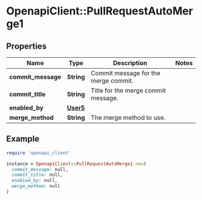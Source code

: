 # OpenapiClient::PullRequestAutoMerge1

## Properties

| Name | Type | Description | Notes |
| ---- | ---- | ----------- | ----- |
| **commit_message** | **String** | Commit message for the merge commit. |  |
| **commit_title** | **String** | Title for the merge commit message. |  |
| **enabled_by** | [**User5**](User5.md) |  |  |
| **merge_method** | **String** | The merge method to use. |  |

## Example

```ruby
require 'openapi_client'

instance = OpenapiClient::PullRequestAutoMerge1.new(
  commit_message: null,
  commit_title: null,
  enabled_by: null,
  merge_method: null
)
```

